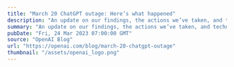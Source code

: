```yaml
---
title: "March 20 ChatGPT outage: Here’s what happened"
description: "An update on our findings, the actions we’ve taken, and technical details of the bug."
summary: "An update on our findings, the actions we’ve taken, and technical details of the bug."
pubDate: "Fri, 24 Mar 2023 07:00:00 GMT"
source: "OpenAI Blog"
url: "https://openai.com/blog/march-20-chatgpt-outage"
thumbnail: "/assets/openai_logo.png"
---
```


